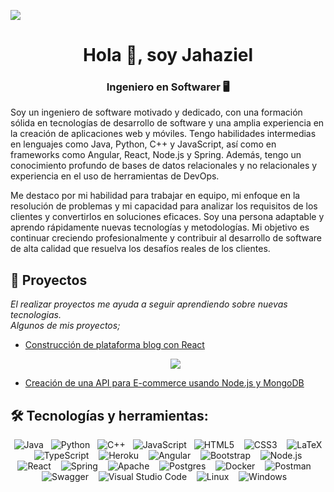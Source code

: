 <!-- ![](https://komarev.com/ghpvc/?username=jahazieljbh&color=blueviolet) -->
[![](https://hits.seeyoufarm.com/api/count/incr/badge.svg?url=https%3A%2F%2Fgithub.com%jahazieljbh&count_bg=%234A4B49&title_bg=%235E21A4&icon=&icon_color=%23E7E7E7&title=visits&edge_flat=true)](https://github.com/)

<h1 align="center">Hola 👋, soy Jahaziel</h1>
<h3 align="center">Ingeniero en Softwarer 🖥️</h3>

<!-- DESCRIPTION -->
Soy un ingeniero de software motivado y dedicado, con una formación sólida en tecnologías de desarrollo de software y una amplia experiencia en la creación de aplicaciones web y móviles. Tengo habilidades intermedias en lenguajes como Java, Python, C++ y JavaScript, así como en frameworks como Angular, React, Node.js y Spring. Además, tengo un conocimiento profundo de bases de datos relacionales y no relacionales y experiencia en el uso de herramientas de DevOps.

Me destaco por mi habilidad para trabajar en equipo, mi enfoque en la resolución de problemas y mi capacidad para analizar los requisitos de los clientes y convertirlos en soluciones eficaces. Soy una persona adaptable y aprendo rápidamente nuevas tecnologías y metodologías. Mi objetivo es continuar creciendo profesionalmente y contribuir al desarrollo de software de alta calidad que resuelva los desafíos reales de los clientes.

## 🚀 Proyectos
_El realizar proyectos me ayuda a seguir aprendiendo sobre nuevas tecnologias._</br>
_Algunos de mis proyectos;_

- [Construcción de plataforma blog con React](https://github.com/jahazielBH/MyBlogProject-React)
  <p align="center"> <img src="https://media.discordapp.net/attachments/1077747222072004690/1095080909562187836/Blog.png"> <p/>
- [Creación de una API para E-commerce usando Node.js y MongoDB](https://github.com/jahazieljbh/eCommerce-API/tree/dev)

## 🛠️ Tecnologías y herramientas:
<p align="center">
  <img src="https://img.shields.io/badge/Java-orange?style=for-the-badge&logo=java&logoColor=white" alt="Java" />&nbsp;&nbsp;
  <img src="https://img.shields.io/badge/Python-blue?style=for-the-badge&logo=python&logoColor=white" alt="Python" />&nbsp;&nbsp;
  <img src="https://img.shields.io/badge/C++-purple?style=for-the-badge&logo=cplusplus&logoColor=white" alt="C++" />&nbsp;&nbsp;
  <img src="https://img.shields.io/badge/JavaScript-yellow?style=for-the-badge&logo=javascript&logoColor=white" alt="JavaScript" />&nbsp;&nbsp;
  <img src="https://img.shields.io/badge/HTML5-red?style=for-the-badge&logo=html5&logoColor=white" alt="HTML5" /> &nbsp;&nbsp;
  <img src="https://img.shields.io/badge/css3-%231572B6.svg?style=for-the-badge&logo=css3&logoColor=white" alt="CSS3" /> &nbsp;&nbsp;
  <img src="https://img.shields.io/badge/latex-%23008080.svg?style=for-the-badge&logo=latex&logoColor=white" alt="LaTeX" /> &nbsp;&nbsp;
  <img src="https://img.shields.io/badge/typescript-%23007ACC.svg?style=for-the-badge&logo=typescript&logoColor=white" alt="TypeScript" /> &nbsp;&nbsp;
  <img src="https://img.shields.io/badge/heroku-%23430098.svg?style=for-the-badge&logo=heroku&logoColor=white" alt="Heroku" /> &nbsp;&nbsp;
  <img src="https://img.shields.io/badge/angular-%23DD0031.svg?style=for-the-badge&logo=angular&logoColor=white" alt="Angular" /> &nbsp;&nbsp;
  <img src="https://img.shields.io/badge/bootstrap-%23563D7C.svg?style=for-the-badge&logo=bootstrap&logoColor=white" alt="Bootstrap" /> &nbsp;&nbsp;
  <img src="https://img.shields.io/badge/node.js-6DA55F?style=for-the-badge&logo=node.js&logoColor=white" alt="Node.js" /> &nbsp;&nbsp;
  <img src="https://img.shields.io/badge/react-%2320232a.svg?style=for-the-badge&logo=react&logoColor=%2361DAFB" alt="React" /> &nbsp;&nbsp;
  <img src="https://img.shields.io/badge/spring-%236DB33F.svg?style=for-the-badge&logo=spring&logoColor=white" alt="Spring" /> &nbsp;&nbsp;
  <img src="https://img.shields.io/badge/apache-%23D42029.svg?style=for-the-badge&logo=apache&logoColor=white" alt="Apache" /> &nbsp;&nbsp;
  <img src="https://img.shields.io/badge/postgres-%23316192.svg?style=for-the-badge&logo=postgresql&logoColor=white" alt="Postgres" /> &nbsp;&nbsp;
  <img src="https://img.shields.io/badge/docker-%230db7ed.svg?style=for-the-badge&logo=docker&logoColor=white" alt="Docker" /> &nbsp;&nbsp;
  <img src="https://img.shields.io/badge/Postman-FF6C37?style=for-the-badge&logo=postman&logoColor=white" alt="Postman" /> &nbsp;&nbsp;
  <img src="https://img.shields.io/badge/-Swagger-%23Clojure?style=for-the-badge&logo=swagger&logoColor=white" alt="Swagger" /> &nbsp;&nbsp;
  <img src="https://img.shields.io/badge/Visual%20Studio%20Code-0078d7.svg?style=for-the-badge&logo=visual-studio-code&logoColor=white" alt="Visual Studio Code " /> &nbsp;&nbsp;
  <img src="https://img.shields.io/badge/Linux-FCC624?style=for-the-badge&logo=linux&logoColor=black" alt="Linux" /> &nbsp;&nbsp;
  <img src="https://img.shields.io/badge/Windows-0078D6?style=for-the-badge&logo=windows&logoColor=white" alt="Windows" /> &nbsp;&nbsp;
 </p>
